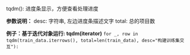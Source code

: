 tqdm(): 进度条显示，方便查看处理进度

**参数说明：**
desc: 字符串, 左边进度条描述文字
total: 总的项目数

**例子：基于迭代对象运行: tqdm(iterator)**
`for _, row in tqdm(train_data.iterrows(), total=len(train_data), desc="构建训练集交互"):`